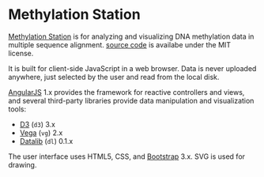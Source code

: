 # Methylation Station

[Methylation Station](https://methylation-station.fredhutch.org) is for 
analyzing and visualizing DNA methylation data in multiple sequence alignment. 
[source code][] is availabe under the MIT license. 

It is built for client-side JavaScript in a web browser.  Data is never
uploaded anywhere, just selected by the user and read from the local disk.

[AngularJS][] 1.x provides the framework for reactive controllers and views,
and several third-party libraries provide data manipulation and visualization
tools:

* [D3][] (`d3`) 3.x
* [Vega][] (`vg`) 2.x
* [Datalib][] (`dl`) 0.1.x

The user interface uses HTML5, CSS, and [Bootstrap][] 3.x.  SVG is used for
drawing.



[source code]: https://github.com/MullinsLab/Methylation-Station
[AngularJS]: https://angularjs.org
[D3]: https://github.com/d3/d3-3.x-api-reference/blob/master/API-Reference.md
[Vega]: https://github.com/vega/vega/wiki/Documentation
[Datalib]: https://github.com/vega/datalib/wiki
[Bootstrap]: http://getbootstrap.com

